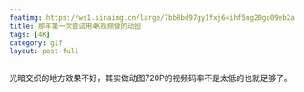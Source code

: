 ```yaml
---
featimg: https://ws1.sinaimg.cn/large/7bb8bd97gy1fxj64ihf5ng20go09eb2a.gif
title: 那年第一次尝试用4K视频做的动图
tags: [4K]
category: gif
layout: post-full
---
```


光暗交织的地方效果不好，其实做动图720P的视频码率不是太低的也就足够了。